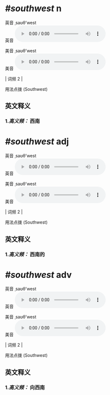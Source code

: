# ***\#southwest*** n
英音 ˌsaʊθ'west  
英音
<audio src="./media/southwest-B.aac" controls="controls"></audio>

美音 ˌsaʊθ'west  
美音
<audio src="./media/southwest.aac" controls="controls"></audio>



| 词频 2 |  

用法点拨  (Southwest)

英文释义
---
### 1.*高义频：* **西南**  


# ***\#southwest*** adj
英音 ˌsaʊθ'west  
英音
<audio src="./media/southwest-B.aac" controls="controls"></audio>

美音 ˌsaʊθ'west  
美音
<audio src="./media/southwest.aac" controls="controls"></audio>



| 词频 2 |  

用法点拨  (Southwest)

英文释义
---
### 1.*高义频：* **西南的**  


# ***\#southwest*** adv
英音 ˌsaʊθ'west  
英音
<audio src="./media/southwest-B.aac" controls="controls"></audio>

美音 ˌsaʊθ'west  
美音
<audio src="./media/southwest.aac" controls="controls"></audio>



| 词频 2 |  

用法点拨  (Southwest)

英文释义
---
### 1.*高义频：* **向西南**  


